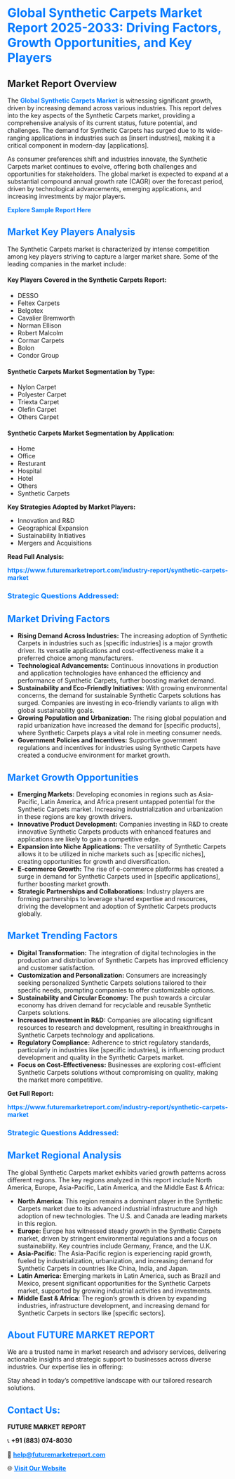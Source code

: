 <h1 style="color: #007BFF;">Global Synthetic Carpets Market Report 2025-2033: Driving Factors, Growth Opportunities, and Key Players</h1>

<section id="overview">
<h2>Market Report Overview</h2>
<p>The <a href="https://www.futuremarketreport.com/industry-report/synthetic-carpets-market" style="color: #007BFF; text-decoration: none;"><strong>Global Synthetic Carpets Market</strong></a> is witnessing significant growth, driven by increasing demand across various industries. This report delves into the key aspects of the Synthetic Carpets market, providing a comprehensive analysis of its current status, future potential, and challenges. The demand for Synthetic Carpets has surged due to its wide-ranging applications in industries such as [insert industries], making it a critical component in modern-day [applications].</p>
<p>As consumer preferences shift and industries innovate, the Synthetic Carpets market continues to evolve, offering both challenges and opportunities for stakeholders. The global market is expected to expand at a substantial compound annual growth rate (CAGR) over the forecast period, driven by technological advancements, emerging applications, and increasing investments by major players.</p>
</section>

<section id="overview">
<p><a href="https://www.futuremarketreport.com/request-sample/reportId=120484" style="color: #007BFF; text-decoration: none;"><strong>Explore Sample Report Here</strong></a></p>
</section>

<section id="key-players">
<h2 style="color: #007BFF;">Market Key Players Analysis</h2>
<p>The Synthetic Carpets market is characterized by intense competition among key players striving to capture a larger market share. Some of the leading companies in the market include:</p>
<h4>Key Players Covered in the Synthetic Carpets Report:</h4>
<ul><li>DESSO</li><li>Feltex Carpets</li><li>Belgotex</li><li>Cavalier Bremworth</li><li>Norman Ellison</li><li>Robert Malcolm</li><li>Cormar Carpets</li><li>Bolon</li><li>Condor Group</li></ul>
<h4>Synthetic Carpets Market Segmentation by Type:</h4>
<ul><li>Nylon Carpet</li><li>Polyester Carpet</li><li>Triexta Carpet</li><li>Olefin Carpet</li><li>Others Carpet</li></ul>

<h4>Synthetic Carpets Market Segmentation by Application:</h4>
<ul><li>Home</li><li>Office</li><li>Resturant</li><li>Hospital</li><li>Hotel</li><li>Others</li><li>Synthetic Carpets</li></ul>
<p><strong>Key Strategies Adopted by Market Players:</strong></p>
<ul>
<li>Innovation and R&D</li>
<li>Geographical Expansion</li>
<li>Sustainability Initiatives</li>
<li>Mergers and Acquisitions</li>
</ul>
</section>

<section>
<p><strong>Read Full Analysis: </strong></p><a href="https://www.futuremarketreport.com/industry-report/synthetic-carpets-market" style="color: #007BFF; text-decoration: none;"><strong>https://www.futuremarketreport.com/industry-report/synthetic-carpets-market</strong></a>
<h3 style="color: #007BFF;">Strategic Questions Addressed:</h3>
</section>

<section id="driving-factors">
<h2 style="color: #007BFF;">Market Driving Factors</h2>
<ul>
<li><strong>Rising Demand Across Industries:</strong> The increasing adoption of Synthetic Carpets in industries such as [specific industries] is a major growth driver. Its versatile applications and cost-effectiveness make it a preferred choice among manufacturers.</li>
<li><strong>Technological Advancements:</strong> Continuous innovations in production and application technologies have enhanced the efficiency and performance of Synthetic Carpets, further boosting market demand.</li>
<li><strong>Sustainability and Eco-Friendly Initiatives:</strong> With growing environmental concerns, the demand for sustainable Synthetic Carpets solutions has surged. Companies are investing in eco-friendly variants to align with global sustainability goals.</li>
<li><strong>Growing Population and Urbanization:</strong> The rising global population and rapid urbanization have increased the demand for [specific products], where Synthetic Carpets plays a vital role in meeting consumer needs.</li>
<li><strong>Government Policies and Incentives:</strong> Supportive government regulations and incentives for industries using Synthetic Carpets have created a conducive environment for market growth.</li>
</ul>
</section>

<section id="growth-opportunities">
<h2 style="color: #007BFF;">Market Growth Opportunities</h2>
<ul>
<li><strong>Emerging Markets:</strong> Developing economies in regions such as Asia-Pacific, Latin America, and Africa present untapped potential for the Synthetic Carpets market. Increasing industrialization and urbanization in these regions are key growth drivers.</li>
<li><strong>Innovative Product Development:</strong> Companies investing in R&D to create innovative Synthetic Carpets products with enhanced features and applications are likely to gain a competitive edge.</li>
<li><strong>Expansion into Niche Applications:</strong> The versatility of Synthetic Carpets allows it to be utilized in niche markets such as [specific niches], creating opportunities for growth and diversification.</li>
<li><strong>E-commerce Growth:</strong> The rise of e-commerce platforms has created a surge in demand for Synthetic Carpets used in [specific applications], further boosting market growth.</li>
<li><strong>Strategic Partnerships and Collaborations:</strong> Industry players are forming partnerships to leverage shared expertise and resources, driving the development and adoption of Synthetic Carpets products globally.</li>
</ul>
</section>

<section id="trending-factors">
<h2 style="color: #007BFF;">Market Trending Factors</h2>
<ul>
<li><strong>Digital Transformation:</strong> The integration of digital technologies in the production and distribution of Synthetic Carpets has improved efficiency and customer satisfaction.</li>
<li><strong>Customization and Personalization:</strong> Consumers are increasingly seeking personalized Synthetic Carpets solutions tailored to their specific needs, prompting companies to offer customizable options.</li>
<li><strong>Sustainability and Circular Economy:</strong> The push towards a circular economy has driven demand for recyclable and reusable Synthetic Carpets solutions.</li>
<li><strong>Increased Investment in R&D:</strong> Companies are allocating significant resources to research and development, resulting in breakthroughs in Synthetic Carpets technology and applications.</li>
<li><strong>Regulatory Compliance:</strong> Adherence to strict regulatory standards, particularly in industries like [specific industries], is influencing product development and quality in the Synthetic Carpets market.</li>
<li><strong>Focus on Cost-Effectiveness:</strong> Businesses are exploring cost-efficient Synthetic Carpets solutions without compromising on quality, making the market more competitive.</li>
</ul>
</section>

<section>
<p><strong>Get Full Report: </strong></p><a href="https://www.futuremarketreport.com/industry-report/synthetic-carpets-market" style="color: #007BFF; text-decoration: none;"><strong>https://www.futuremarketreport.com/industry-report/synthetic-carpets-market</strong></a>
<h3 style="color: #007BFF;">Strategic Questions Addressed:</h3>
</section>


<section id="regional-analysis">
<h2 style="color: #007BFF;">Market Regional Analysis</h2>
<p>The global Synthetic Carpets market exhibits varied growth patterns across different regions. The key regions analyzed in this report include North America, Europe, Asia-Pacific, Latin America, and the Middle East & Africa:</p>
<ul>
<li><strong>North America:</strong> This region remains a dominant player in the Synthetic Carpets market due to its advanced industrial infrastructure and high adoption of new technologies. The U.S. and Canada are leading markets in this region.</li>
<li><strong>Europe:</strong> Europe has witnessed steady growth in the Synthetic Carpets market, driven by stringent environmental regulations and a focus on sustainability. Key countries include Germany, France, and the U.K.</li>
<li><strong>Asia-Pacific:</strong> The Asia-Pacific region is experiencing rapid growth, fueled by industrialization, urbanization, and increasing demand for Synthetic Carpets in countries like China, India, and Japan.</li>
<li><strong>Latin America:</strong> Emerging markets in Latin America, such as Brazil and Mexico, present significant opportunities for the Synthetic Carpets market, supported by growing industrial activities and investments.</li>
<li><strong>Middle East & Africa:</strong> The region’s growth is driven by expanding industries, infrastructure development, and increasing demand for Synthetic Carpets in sectors like [specific sectors].</li>
</ul>
</section>

<footer>
<h2 style="color: #007BFF;">About FUTURE MARKET REPORT</h2>
<p>We are a trusted name in market research and advisory services, delivering actionable insights and strategic support to businesses across diverse industries. Our expertise lies in offering:</p>

<p>Stay ahead in today’s competitive landscape with our tailored research solutions.</p>

<h2 style="color: #007BFF;">Contact Us:</h2>
<p><strong>FUTURE MARKET REPORT</strong></p>
<p>📞 <strong>+91 (883) 074-8030</strong></p>
<p>📧 <strong><a href="mailto:help@futuremarketreport.com" style="color: #007BFF;">help@futuremarketreport.com</a></strong></p>
<p>🌐 <strong><a href="https://www.futuremarketreport.com/" style="color: #007BFF;">Visit Our Website</a></strong></p>
</footer>